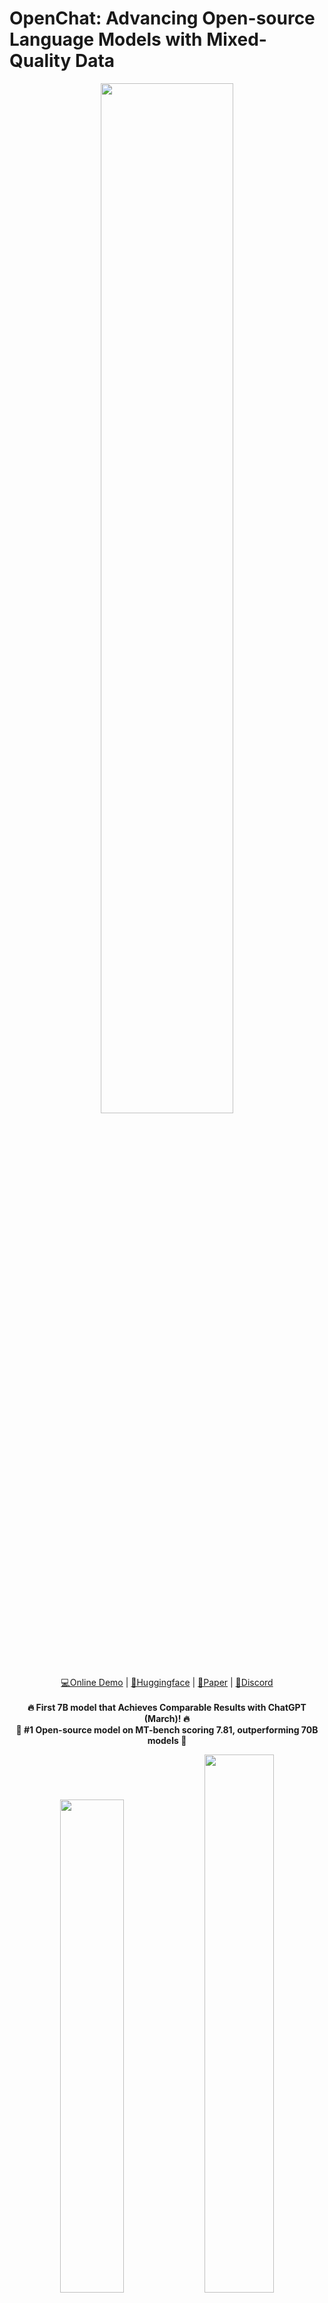 # OpenChat: Advancing Open-source Language Models with Mixed-Quality Data

<div align="center">
  <img src="assets/logo_new.png" style="width: 65%">
</div>

<p align="center">
  <a href="https://openchat.team">💻Online Demo</a> |
  <a href="https://huggingface.co/openchat">🤗Huggingface</a> |
  <a href="https://arxiv.org/pdf/2309.11235.pdf">📃Paper</a> |
  <a href="https://discord.gg/pQjnXvNKHY">💭Discord</a> 
  <br><br>
  <strong>🔥 First 7B model that Achieves Comparable Results with ChatGPT (March)! 🔥</strong>
  <br>
  <strong>🤖 #1 Open-source model on MT-bench scoring 7.81, outperforming 70B models 🤖</strong>
  <br>
</p>

<div align="center">
  <img src="assets/openchat.png" style="width: 45%;">
  <img src="assets/openchat_grok.png" style="width: 47%;">
</div>

- OpenChat is an innovative library of **open-source language models**, fine-tuned with [**C-RLFT**](https://arxiv.org/pdf/2309.11235.pdf) - a strategy inspired by offline reinforcement learning.
- Our models learn from mixed-quality data without preference labels, delivering exceptional performance on par with `ChatGPT`, even with a `7B` model which can be run on a **consumer GPU (e.g. RTX 3090)**.
- Despite our simple approach, we are committed to developing a high-performance, commercially viable, open-source large language model, and we continue to make significant strides toward this vision.

[![DOI](https://zenodo.org/badge/645397533.svg)](https://zenodo.org/badge/latestdoi/645397533)

# ✨News

- [2023/11/01] We released the [OpenChat-3.5-7B](https://huggingface.co/openchat/openchat_3.5) model, surpassing ChatGPT on various benchmarks 🔥.

- [2023/09/21] We released our paper [OpenChat: Advancing Open-source Language Models with Mixed-Quality Data](https://arxiv.org/pdf/2309.11235.pdf).

- [2023/09/03] We released the [OpenChat V3.2 SUPER]([#models](https://huggingface.co/openchat/openchat_v3.2_super)) model.

- [2023/08/04] We have launched an [Online Demo](https://openchat.team) featuring the latest version, OpenChat 3.2.

- [2023/07/30] We are thrilled to introduce the [OpenChat V3 model series](#models), based on Llama 2, and now available for free for commercial use!

- [2023/07/07] We released the [OpenChat V2 model series](#legacy-models).

- [2023/07/01] We released the [OpenChat V1 model series](#legacy-models).

# 🏷️Benchmarks

| Model              | # Params | Average  | MT-Bench     | AGIEval  | BBH MC   | TruthfulQA    | MMLU         | HumanEval       | BBH CoT     | GSM8K        |
|--------------------|----------|----------|--------------|----------|----------|---------------|--------------|-----------------|-------------|--------------|
| OpenChat-3.5       | **7B**   | **61.6** | 7.81         | **47.4** | **47.6** | **59.1**      | 64.3         | **55.5**        | 63.5        | **77.3**     |
| ChatGPT (March)*   | ?        | 61.5     | **7.94**     | 47.1     | **47.6** | 57.7          | **67.3**     | 48.1            | **70.1**    | 74.9         |
|                    |          |          |              |          |          |               |              |                 |             |              |
| OpenHermes 2.5     | 7B       | 59.3     | 7.54         | 46.5     | 49.4     | 57.5          | 63.8         | 48.2            | 59.9        | 73.5         |
| OpenOrca Mistral   | 7B       | 52.7     | 6.86         | 42.9     | 49.4     | 45.9          | 59.3         | 38.4            | 58.1        | 59.1         |
| Zephyr-β^          | 7B       | 34.6     | 7.34         | 39.0     | 40.6     | 40.8          | 39.8         | 22.0            | 16.0        | 5.1          |
| Mistral**          | 7B       | -        | 6.84         | 38.0     | 39.0     | -             | 60.1         | 30.5            | -           | 52.2         |
| Open-source SOTA** | 13B-70B  | 61.4     | 7.71         | 41.7     | 49.7     | 62.3          | 63.7         | 73.2            | 41.4        | 82.3         |
|                    |          |          | WizardLM 70B | Orca 13B | Orca 13B | Platypus2 70B | WizardLM 70B | WizardCoder 34B | Flan-T5 11B | MetaMath 70B |

<details>
  <summary>Evaluation details</summary>
*: ChatGPT (March) results are from GPT-4 Technical Report, Chain-of-Thought Hub, and our evaluation.

^: Zephyr-β often fails to follow few-shot CoT instructions, likely because it was aligned with only chat data but not trained on few-shot data.

 **: Mistral and Open-source SOTA results are taken from reported results in instruction-tuned model papers and official repositories.

All models are evaluated in chat mode (e.g. with the respective conversation template applied). All zero-shot benchmarks follow the same setting as in the AGIEval paper and Orca paper. CoT tasks use the same configuration as Chain-of-Thought Hub, HumanEval is evaluated with EvalPlus, and MT-bench is run using FastChat. To reproduce our results, follow the instructions below.
</details>

<details>
  <summary>Reproducing benchmarks</summary>

Reasoning:

Note: Please run the following commands at the base directory of this repository.

```bash
python -m ochat.evaluation.run_eval --condition "GPT4 Correct" --model openchat/openchat_3.5
python ochat/evaluation/view_results.py
```

HumanEval:

Note: Please run the following commands at the base directory of this repository.

```bash
python -m ochat.evaluation.run_eval --condition "Code" --eval_sets coding --model openchat/openchat_3.5
python ochat/evaluation/convert_to_evalplus.py
```

Then all humaneval code samples are placed in `ochat/evaluation/evalplus_codegen`. Use the following command to evaluate an individual code sample named `samples.jsonl` using Docker as a sandbox.

```bash
docker run -v $(pwd):/app ganler/evalplus:latest --dataset humaneval --samples samples.jsonl
```

MT-Bench:

Please first launch a local API server, then download FastChat and run the following commands.

Note: Due to non-zero temperature and GPT-4 API changes over time, there might be variations in the results.

```bash
cd fastchat/llm_judge
python gen_api_answer.py --model openchat_3.5 --max-tokens 4096 --parallel 128 --openai-api-base http://localhost:18888/v1
python gen_judgment.py --model-list openchat_3.5 --parallel 8 --mode single
```

</details>

## Comparison with [X.AI Grok](https://x.ai/)

|              | License     | # Param | Average  | MMLU | HumanEval | MATH     | GSM8k    |
|--------------|-------------|---------|----------|------|-----------|----------|----------|
| OpenChat 3.5 | Apache-2.0  | 7B      | **56.4** | 64.3 | 55.5      | **28.6** | **77.3** |
| Grok-0       | Proprietary | 33B     | 44.5     | 65.7 | 39.7      | 15.7     | 56.8     |
| Grok-1       | Proprietary | ?       | 55.8     | 73   | 63.2      | 23.9     | 62.9     |

# ⬇️Installation
> [!NOTE]
> Need [`pytorch`](https://pytorch.org/get-started/locally/#start-locally) to run OpenChat

## pip

```bash
pip3 install ochat
```
> [!IMPORTANT]
> If you facing issue using pip, try Anaconda way below or check [issue](https://github.com/imoneoi/openchat/issues/41)

## Anaconda

```bash
conda create -y --name openchat python=3.11
conda activate openchat

pip3 install ochat
```

## Windows (WSL 1.x, Ubuntu-22.04)

```bash
sudo apt update
sudo apt install build-essential

sudo apt install -y curl
curl -o miniconda.sh https://repo.anaconda.com/miniconda/Miniconda3-latest-Linux-x86_64.sh
bash miniconda.sh

# Restart WSL terminal if the following conda command does not work

conda create -y --name openchat python=3.11
conda activate openchat - enter environment

pip3 install ochat
```

## From source

<details>
  <summary>Installing ochat from source</summary>

```bash
git clone https://github.com/imoneoi/openchat
cd openchat

pip3 install --upgrade pip  # enable PEP 660 support
pip3 install -e .
```
</details>



# 🚀 Deploy API server

### For a single GPU (e.g. RTX 3090, 4090)

```bash
python -m ochat.serving.openai_api_server --model openchat/openchat_3.5
```

### For multiple GPUs (tensor parallel)

```bash
# N is the number of tensor parallel GPUs
python -m ochat.serving.openai_api_server --model openchat/openchat_3.5 --engine-use-ray --worker-use-ray --tensor-parallel-size N
```

use `-h` to see more settings
```bash
python -m ochat.serving.openai_api_server --model openchat/openchat_3.5 -h
```

<details>
  <summary>Deploy as online service</summary>

If you want to deploy the server as an online service, you can use `--api-keys sk-KEY1 sk-KEY2 ...` to specify allowed API keys and `--disable-log-requests --disable-log-stats --log-file openchat.log` for logging only to a file. For security purposes, we recommend using an [HTTPS gateway](https://fastapi.tiangolo.com/es/deployment/concepts/#security-https) in front of the server.

</details>

## Request example


Once started, the server listens at `localhost:18888` for requests and is compatible with the [OpenAI ChatCompletion API specifications](https://platform.openai.com/docs/api-reference/chat). 

```bash
curl http://localhost:18888/v1/chat/completions \
  -H "Content-Type: application/json" \
  -d '{
    "model": "openchat_3.5",
    "messages": [{"role": "user", "content": "You are a large language model named OpenChat. Write a poem to describe yourself"}]
  }'
```

### Coding Mode

```bash
curl http://localhost:18888/v1/chat/completions \
  -H "Content-Type: application/json" \
  -d '{
    "model": "openchat_3.5",
    "condition": "Code",
    "messages": [{"role": "user", "content": "Write an aesthetic TODO app using HTML5 and JS, in a single file. You should use round corners and gradients to make it more aesthetic."}]
  }'
```

</details>

# <a id="web-ui"></a> 🌐Web UI - [OpenChat-UI](https://github.com/imoneoi/openchat-ui)

After launching the API server, OpenChat provide user interface that easy to interact with. [Click here to check Web UI](https://github.com/imoneoi/openchat-ui)

# 🤗Inference with Huggingface

> [!WARNING]
> Slow and not recommended

```python
import transformers
tokenizer = transformers.AutoTokenizer.from_pretrained("openchat/openchat_3.5")

# Single-turn
tokens = tokenizer("GPT4 Correct User: Hello<|end_of_turn|>GPT4 Correct Assistant:").input_ids
assert tokens == [1, 420, 6316, 28781, 3198, 3123, 1247, 28747, 22557, 32000, 420, 6316, 28781, 3198, 3123, 21631, 28747]

# Multi-turn
tokens = tokenizer("GPT4 Correct User: Hello<|end_of_turn|>GPT4 Correct Assistant: Hi<|end_of_turn|>GPT4 Correct User: How are you today?<|end_of_turn|>GPT4 Correct Assistant:").input_ids
assert tokens == [1, 420, 6316, 28781, 3198, 3123, 1247, 28747, 22557, 32000, 420, 6316, 28781, 3198, 3123, 21631, 28747, 15359, 32000, 420, 6316, 28781, 3198, 3123, 1247, 28747, 1602, 460, 368, 3154, 28804, 32000, 420, 6316, 28781, 3198, 3123, 21631, 28747]

# Coding Mode
tokens = tokenizer("Code User: Implement quicksort using C++<|end_of_turn|>Code Assistant:").input_ids
assert tokens == [1, 7596, 1247, 28747, 26256, 2936, 7653, 1413, 334, 1680, 32000, 7596, 21631, 28747]
```

# <a id="training"></a> 🛠️Training

The OpenChat training system utilizes padding-free training and the [Multipack Sampler](https://github.com/imoneoi/multipack_sampler), achieving a **3~10x** speedup compared to the conventional padded training.

## Choose a base model

OpenChat supports Llama 2 and Mistral models. Please first choose a base model to fit your needs. Each base model has a corresponding weight repo, model type, and recommended batch size as listed below, they should be filled into `BASE_REPO`, `MODEL_TYPE`, and `BATCH_SIZE` in the following instructions.

| Base Model | Size | Weights (with EOT token)          | Model Type              | Recommended Batch Size per GPU (8xA100 80GB) |
|------------|------|-----------------------------------|-------------------------|--------------------------------------|
| Mistral    | 7B   | `imone/Mistral_7B_with_EOT_token` | `openchat_v3.2_mistral` | 83968                                |
| Llama 2    | 7B   | `imone/LLaMA2_7B_with_EOT_token`  | `openchat_v3.2`         | 83968                                |
| Llama 2    | 13B  | `imone/Llama2_13B_with_EOT_token` | `openchat_v3.2`         | 36864                                |

Note: The OpenChat conversation template requires an `<|end_of_turn|>` special token. The base model specified must include this token. Our provided weights are the original base weights with this token added. If you want to add them manually, use the `convert_llama_weights_to_hf_add_tokens.py` or `mistral_add_tokens.py` in the `scripts` directory.

## Installing DeepSpeed

First, ensure that the CUDA `nvcc` compiler is available in your environment. If it is not, install the CUDA toolkit that matches the version used by PyTorch.

Next, install DeepSpeed:

```bash
pip install deepspeed
```

### Preparing Your Data

To utilize the OpenChat trainer, prepare your SFT data into a JSON Lines format where each line corresponds to a `Conversation` object:

```python
class Message(BaseModel):
    role: str     # Must be "user" or "assistant"
    content: str  # Message content
    weight: Optional[float] = None  # Loss weight for this message. Typically 0 for user and 1 for assistant to supervise assistant's responses only


class Conversation(BaseModel):
    items: List[Message]  # All messages within the conversation
    condition: str = ""  # C-RLFT condition, can be any string or empty.
    system: str = ""  # System message for this conversation
```

For basic SFT, assign `weight` as `0` for human messages and `1` for assistant responses.

SFT example:

```json
{"items":[{"role":"user","content":"Hello","weight":0.0},{"role":"assistant","content":"Hi","weight":1.0},{"role":"user","content":"How are you today?","weight":0.0},{"role":"assistant","content":"I'm fine.","weight":1.0}],"system":""}
{"items":[{"role":"user","content":"Who are you?","weight":0.0},{"role":"assistant","content":"I'm OpenChat.","weight":1.0}],"system":"You are a helpful assistant named OpenChat."}
```

For C-RLFT, `condition` should be set as the class the conversation belongs to (e.g. `GPT3` or `GPT4`). The `weight` is assigned as `0` for human messages and `w` for assistant responses, where `w` is the weight of the class (e.g. `0.1` for `GPT3` and `1` for `GPT4`, as found in our C-RLFT paper).

C-RLFT example:

```json
{"items":[{"role":"user","content":"What is C-RLFT?","weight":0.0},{"role":"assistant","content":"C-RLFT is a method for improving open-source LLMs with mixed-quality data.","weight":1.0}],"condition":"GPT4","system":""}
{"items":[{"role":"user","content":"What is C-RLFT?","weight":0.0},{"role":"assistant","content":"I don't know.","weight":0.1}],"condition":"GPT3","system":""}
```

### Pre-tokenizing the Dataset

You'll then need to pre-tokenize the dataset using the command (please specify a filename as `PRETOKENIZED_DATA_OUTPUT_PATH` to store the pretokenized dataset):

```bash
python -m ochat.data.generate_dataset --model-type MODEL_TYPE --model-path BASE_REPO --in-files data.jsonl --out-prefix PRETOKENIZED_DATA_OUTPUT_PATH
```

### Launching the OpenChat Trainer

You can now launch the OpenChat trainer using the command below.
- 13B model requires eight `A/H100s` with 80GB VRAM
- 7B model can be trained with four `A/H100s` with 80GB VRAM or eight `A/H100s` with 40GB VRAM.

For hyperparameters, we recommend first setting the batch size to the recommended batch size. If OOM occurs, try setting it to the exact maximum that VRAM can hold and as a multiple of `2048`.
Other hyperparameters have been carefully selected as the default. Furthermore, the learning rate is automatically determined based on the [inverse square-root rule](https://arxiv.org/abs/2006.09092).

<details>

<summary>Training Commands (click to expand)</summary>

```bash
NUM_GPUS=8

deepspeed --num_gpus=$NUM_GPUS --module ochat.training_deepspeed.train \
          --model_path BASE_REPO \
          --data_prefix PRETOKENIZED_DATA_OUTPUT_PATH \
          --save_path PATH_TO_SAVE_MODEL \
          --batch_max_len BATCH_SIZE \
          --epochs 5 \
          --save_every 1 \
          --deepspeed \
          --deepspeed_config ochat/training_deepspeed/deepspeed_config.json
```

</details>

You can find checkpoints of all epochs in `PATH_TO_SAVE_MODEL`. Then you may evaluate each epoch and choose the best one.

# Limitations

## Foundation Model Limitations
Despite its advanced capabilities, OpenChat is still bound by the limitations inherent in its foundation models. These limitations may impact the model's performance in areas such as:

 - Complex reasoning
 - Mathematical and arithmetic tasks
 - Programming and coding challenges

## Hallucination of Non-existent Information
OpenChat may sometimes generate information that does not exist or is not accurate, also known as "hallucination". Users should be aware of this possibility and verify any critical information obtained  the model.

## Safety
OpenChat may sometimes generate harmful, hate speech, biased responses, or answer unsafe questions. It's crucial to apply additional AI safety measures in use cases that require safe and moderated responses.

# License

Our OpenChat 3.5 `code` and `models` are distributed under the **Apache License 2.0**.

# <a id="models"></a> Models

| Model        | Size | Context | Weights                                                     | Serving                                                                                                     |
|--------------|------|---------|-------------------------------------------------------------|-------------------------------------------------------------------------------------------------------------|
| OpenChat 3.5 | 7B   | 8192    | [Huggingface](https://huggingface.co/openchat/openchat_3.5) | `python -m ochat.serving.openai_api_server --model openchat/openchat_3.5 --engine-use-ray --worker-use-ray` |

## <a id="legacy-models"></a> Legacy Models

The following models are older versions of OpenChat and have inferior performance compared to the latest version. They will be deprecated in the next release. Please note that OpenChat V1 and V2 series are now deprecated, [please install 3.1.x for using V1 and V2 models](https://github.com/imoneoi/openchat/tree/83a683c775c77867cc45937fafdf48e8dcb68daa)

To run the models on multiple GPUs with smaller VRAM, you can enable tensor parallelization, for example, using the `--tensor-parallel-size 2` flag.

| Model        | Size | Context | Weights                                                      | Serving                                                                                                      |
|--------------|------|---------|--------------------------------------------------------------|--------------------------------------------------------------------------------------------------------------|
| OpenChat 3.2 SUPER | 13B  | 4096    | [Huggingface](https://huggingface.co/openchat/openchat_v3.2_super) | `python -m ochat.serving.openai_api_server --model openchat/openchat_v3.2_super --engine-use-ray --worker-use-ray` |

# 💌Contact

We are a student team  Tsinghua University, working on OpenChat, a project that requires additional computing power or LLMs API keys for further development. If you are interested in our project and would like to offer support, please feel free to reach out to us:

* Wang Guan [imonenext at gmail dot com]
* Cheng Sijie [csj23 at mails dot tsinghua dot edu dot cn]

We look forward to hearing  you and collaborating on this exciting project!

# Citation

```
@article{wang2023openchat,
  title={OpenChat: Advancing Open-source Language Models with Mixed-Quality Data},
  author={Wang, Guan and Cheng, Sijie and Zhan, Xianyuan and Li, Xiangang and Song, Sen and Liu, Yang},
  journal={arXiv preprint arXiv:2309.11235},
  year={2023}
}
```

# Acknowledgements

We extend our heartfelt gratitude to Alignment Lab AI, Nous Research, and Pygmalion AI for their substantial contributions to data collection and model training.

Special thanks go to Changling Liu  GPT Desk Pte. Ltd., Qiying Yu at Tsinghua University, Baochang Ma, and Hao Wan from 01.AI company for their generous provision of resources. We are also deeply grateful to Jianxiong Li and Peng Li at Tsinghua University for their insightful discussions.

Furthermore, we appreciate the developers behind the following projects for their significant contributions to our research: [Mistral](https://mistral.ai/), [Chain-of-Thought Hub](https://github.com/FranxYao/chain-of-thought-hub), [Llama 2](https://ai.meta.com/llama/), [Self-Instruct](https://arxiv.org/abs/2212.10560), [FastChat (Vicuna)](https://github.com/lm-sys/FastChat), [Alpaca](https://github.com/tatsu-lab/stanford_alpaca.git), and [StarCoder](https://github.com/bigcode-project/starcoder). Their work has been instrumental in driving our research forward.
